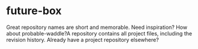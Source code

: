 # future-box
Great repository names are short and memorable. Need inspiration? How about probable-waddle?A repository contains all project files, including the revision history. Already have a project repository elsewhere?
